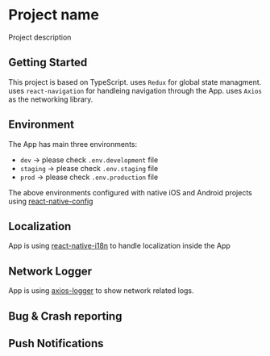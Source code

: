 # Project name

Project description

## Getting Started

This project is based on TypeScript. uses ```Redux``` for global state managment. uses ```react-navigation``` for handleing navigation through the App. uses ```Axios``` as the networking library.

## Environment

The App has main three environments:

* ```dev``` -> please check ```.env.development``` file
* ```staging``` -> please check ```.env.staging``` file
* ```prod``` -> please check ```.env.production``` file

The above environments configured with native iOS and Android projects using [react-native-config](https://github.com/luggit/react-native-config)

## Localization

App is using [react-native-i18n](https://github.com/AlexanderZaytsev/react-native-i18n) to handle localization inside the App

## Network Logger

App is using [axios-logger](https://github.com/hg-pyun/axios-logger) to show network related logs.

## Bug & Crash reporting


## Push Notifications



